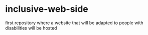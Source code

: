 # inclusive-web-side
first repository where a website that will be adapted to people with disabilities will be hosted
